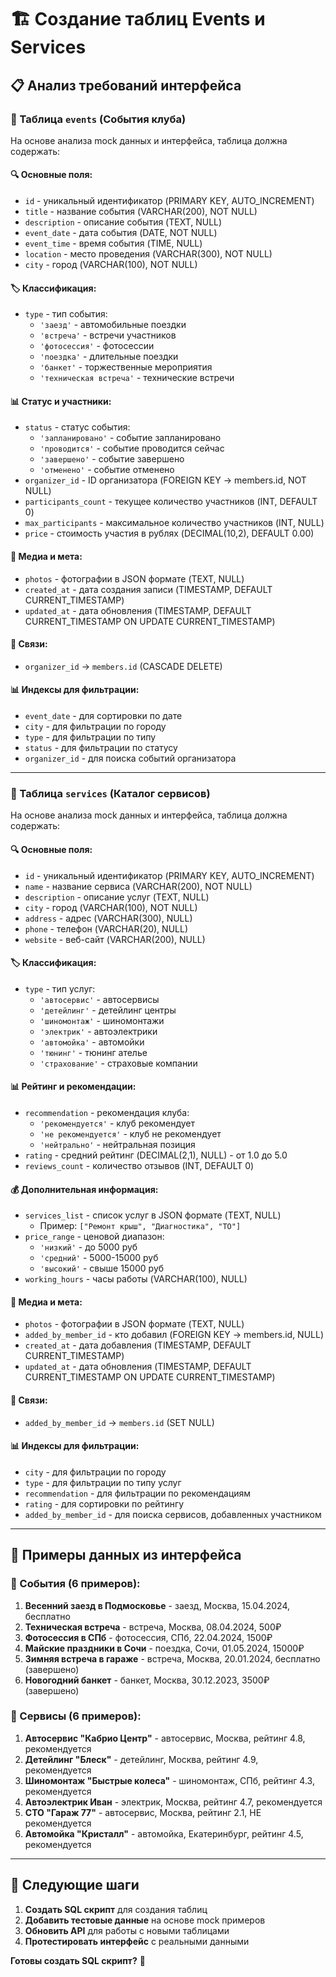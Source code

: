 # 🏗️ Создание таблиц Events и Services

## 📋 Анализ требований интерфейса

### 🎉 Таблица `events` (События клуба)

На основе анализа mock данных и интерфейса, таблица должна содержать:

#### 🔍 **Основные поля:**
- `id` - уникальный идентификатор (PRIMARY KEY, AUTO_INCREMENT)
- `title` - название события (VARCHAR(200), NOT NULL)
- `description` - описание события (TEXT, NULL)
- `event_date` - дата события (DATE, NOT NULL)
- `event_time` - время события (TIME, NULL)
- `location` - место проведения (VARCHAR(300), NOT NULL)
- `city` - город (VARCHAR(100), NOT NULL)

#### 🏷️ **Классификация:**
- `type` - тип события:
  - `'заезд'` - автомобильные поездки
  - `'встреча'` - встречи участников
  - `'фотосессия'` - фотосессии
  - `'поездка'` - длительные поездки
  - `'банкет'` - торжественные мероприятия
  - `'техническая встреча'` - технические встречи

#### 📊 **Статус и участники:**
- `status` - статус события:
  - `'запланировано'` - событие запланировано
  - `'проводится'` - событие проводится сейчас
  - `'завершено'` - событие завершено
  - `'отменено'` - событие отменено
- `organizer_id` - ID организатора (FOREIGN KEY → members.id, NOT NULL)
- `participants_count` - текущее количество участников (INT, DEFAULT 0)
- `max_participants` - максимальное количество участников (INT, NULL)
- `price` - стоимость участия в рублях (DECIMAL(10,2), DEFAULT 0.00)

#### 📸 **Медиа и мета:**
- `photos` - фотографии в JSON формате (TEXT, NULL)
- `created_at` - дата создания записи (TIMESTAMP, DEFAULT CURRENT_TIMESTAMP)
- `updated_at` - дата обновления (TIMESTAMP, DEFAULT CURRENT_TIMESTAMP ON UPDATE CURRENT_TIMESTAMP)

#### 🔗 **Связи:**
- `organizer_id` → `members.id` (CASCADE DELETE)

#### 📊 **Индексы для фильтрации:**
- `event_date` - для сортировки по дате
- `city` - для фильтрации по городу
- `type` - для фильтрации по типу
- `status` - для фильтрации по статусу
- `organizer_id` - для поиска событий организатора

---

### 🔧 Таблица `services` (Каталог сервисов)

На основе анализа mock данных и интерфейса, таблица должна содержать:

#### 🔍 **Основные поля:**
- `id` - уникальный идентификатор (PRIMARY KEY, AUTO_INCREMENT)
- `name` - название сервиса (VARCHAR(200), NOT NULL)
- `description` - описание услуг (TEXT, NULL)
- `city` - город (VARCHAR(100), NOT NULL)
- `address` - адрес (VARCHAR(300), NULL)
- `phone` - телефон (VARCHAR(20), NULL)
- `website` - веб-сайт (VARCHAR(200), NULL)

#### 🏷️ **Классификация:**
- `type` - тип услуг:
  - `'автосервис'` - автосервисы
  - `'детейлинг'` - детейлинг центры
  - `'шиномонтаж'` - шиномонтажи
  - `'электрик'` - автоэлектрики
  - `'автомойка'` - автомойки
  - `'тюнинг'` - тюнинг ателье
  - `'страхование'` - страховые компании

#### 📊 **Рейтинг и рекомендации:**
- `recommendation` - рекомендация клуба:
  - `'рекомендуется'` - клуб рекомендует
  - `'не рекомендуется'` - клуб не рекомендует
  - `'нейтрально'` - нейтральная позиция
- `rating` - средний рейтинг (DECIMAL(2,1), NULL) - от 1.0 до 5.0
- `reviews_count` - количество отзывов (INT, DEFAULT 0)

#### 💰 **Дополнительная информация:**
- `services_list` - список услуг в JSON формате (TEXT, NULL)
  - Пример: `["Ремонт крыш", "Диагностика", "ТО"]`
- `price_range` - ценовой диапазон:
  - `'низкий'` - до 5000 руб
  - `'средний'` - 5000-15000 руб
  - `'высокий'` - свыше 15000 руб
- `working_hours` - часы работы (VARCHAR(100), NULL)

#### 📸 **Медиа и мета:**
- `photos` - фотографии в JSON формате (TEXT, NULL)
- `added_by_member_id` - кто добавил (FOREIGN KEY → members.id, NULL)
- `created_at` - дата добавления (TIMESTAMP, DEFAULT CURRENT_TIMESTAMP)
- `updated_at` - дата обновления (TIMESTAMP, DEFAULT CURRENT_TIMESTAMP ON UPDATE CURRENT_TIMESTAMP)

#### 🔗 **Связи:**
- `added_by_member_id` → `members.id` (SET NULL)

#### 📊 **Индексы для фильтрации:**
- `city` - для фильтрации по городу
- `type` - для фильтрации по типу услуг
- `recommendation` - для фильтрации по рекомендациям
- `rating` - для сортировки по рейтингу
- `added_by_member_id` - для поиска сервисов, добавленных участником

---

## 🎯 Примеры данных из интерфейса

### 📅 События (6 примеров):
1. **Весенний заезд в Подмосковье** - заезд, Москва, 15.04.2024, бесплатно
2. **Техническая встреча** - встреча, Москва, 08.04.2024, 500₽
3. **Фотосессия в СПб** - фотосессия, СПб, 22.04.2024, 1500₽
4. **Майские праздники в Сочи** - поездка, Сочи, 01.05.2024, 15000₽
5. **Зимняя встреча в гараже** - встреча, Москва, 20.01.2024, бесплатно (завершено)
6. **Новогодний банкет** - банкет, Москва, 30.12.2023, 3500₽ (завершено)

### 🔧 Сервисы (6 примеров):
1. **Автосервис "Кабрио Центр"** - автосервис, Москва, рейтинг 4.8, рекомендуется
2. **Детейлинг "Блеск"** - детейлинг, Москва, рейтинг 4.9, рекомендуется
3. **Шиномонтаж "Быстрые колеса"** - шиномонтаж, СПб, рейтинг 4.3, рекомендуется
4. **Автоэлектрик Иван** - электрик, Москва, рейтинг 4.7, рекомендуется
5. **СТО "Гараж 77"** - автосервис, Москва, рейтинг 2.1, НЕ рекомендуется
6. **Автомойка "Кристалл"** - автомойка, Екатеринбург, рейтинг 4.5, рекомендуется

---

## 🚀 Следующие шаги

1. **Создать SQL скрипт** для создания таблиц
2. **Добавить тестовые данные** на основе mock примеров
3. **Обновить API** для работы с новыми таблицами
4. **Протестировать интерфейс** с реальными данными

**Готовы создать SQL скрипт?** 🎯 